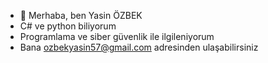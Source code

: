 - 👋 Merhaba, ben Yasin ÖZBEK
- C# ve python biliyorum
- Programlama ve siber güvenlik ile ilgileniyorum
- Bana ozbekyasin57@gmail.com adresinden ulaşabilirsiniz

<!---
yasinozbek978/yasinozbek978 is a ✨ special ✨ repository because its `README.md` (this file) appears on your GitHub profile.
You can click the Preview link to take a look at your changes.
--->
